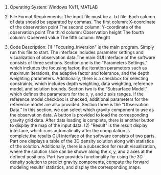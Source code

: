 1. Operating System:
Windows 10/11, MATLAB

2. File Format Requirements:
 The input file must be a .txt file. Each column of data should be separated by commas.
 The first column: X-coordinate of the observation point
 The second column: Y-coordinate of the observation point
 The third column: Observation height
 The fourth column: Observed value
 The fifth column: Weight

4. Code Description:
(1) "Focusing_Inversion" is the main program. Simply run this file to start. The interface includes parameter settings and visualization of observation data.The main GUI interface of the software consists of three sections. Section one is the “Parameters Settings,” which includes the focusing factor, the iteration parameters such as maximum iterations, the adaptive factor and tolerance, and the depth weighting parameters. Additionally, there is a checkbox for selecting constraints, which includes depth weighting, data weighting, reference model, and solution bounds. Section two is the “Subsurface Model,” which defines the parameters for the x, y, and z axis ranges. If the reference model checkbox is checked, additional parameters for the reference model are also provided. Section three is the “Observation Data.” In this section, we can select which gravity component to use as the observation data. A button is provided to load the corresponding gravity grid data. After data loading is complete, there is another button to display the map of the input data.
(2) "Result" is the result display interface, which runs automatically after the computation is complete.the results GUI interface of the software consists of two parts. Part one displays a table of the 3D density solution along with statistics of the solution. Additionally, there is a subsection for result visualization, where the solution slice can be shown along the x, y, and z axes at the defined positions. Part two provides functionality for using the 3D density solution to predict gravity components, compute the forward modeling results’ statistics, and display the corresponding maps.
